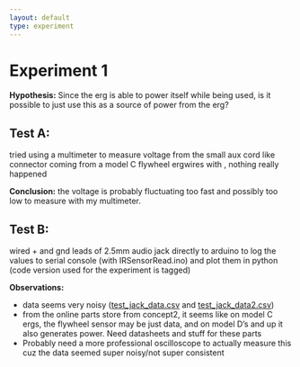 ```yaml
---
layout: default
type: experiment
---
```

# Experiment 1
**Hypothesis:** Since the erg is able to power itself while being used, is it possible to just use this as a source of power from the erg?

## Test A:
tried using a multimeter to measure voltage from the small aux cord like connector coming from a model C flywheel ergwires with , nothing really happened

**Conclusion:** the voltage is probably fluctuating too fast and possibly too low to measure with my multimeter.

## Test B:
wired + and gnd leads of 2.5mm audio jack directly to arduino to log the values to serial console (with IRSensorRead.ino) and plot them in python (code version used for the experiment is tagged)

**Observations:**
 - data seems very noisy ([test_jack_data.csv](../files/experiments/1/test_jack_data.csv) and  [test_jack_data2.csv](../files/experiments/1/test_jack_data2.csv))
  - from the online parts store from concept2, it seems like on model C ergs, the flywheel sensor may be just data, and on model D’s and up it also generates power. Need datasheets and stuff for these parts
  - Probably need a more professional oscilloscope to actually measure this cuz the data seemed super noisy/not super consistent
